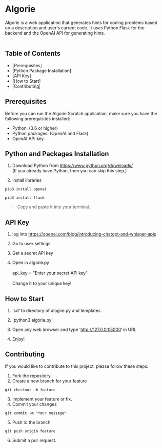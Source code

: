 # Algorie

Algorie is a web application that generates hints for coding problems based on a description and user's current code. It uses Python Flask for the backend and the OpenAI API for generating hints.
</br></br>


## Table of Contents

- [Prerequisites]
- [Python Package Installation]
- [API Key]
- [How to Start]
- [Contributing]


## Prerequisites

Before you can run the Algorie Scratch application, make sure you have the following prerequisites installed:

- Python. (3.6 or higher)
- Python packages. (OpenAI and Flask)
- OpenAI API key.


## Python and Packages Installation

1.  Download Python from https://www.python.org/downloads/ <br/>
(If you already have Python, then you can skip this step.)

2. Install libraries
```
pip3 install openai
```
```
pip3 install flask
```
> Copy and paste it into your terminal.


## API Key

1. log into https://openai.com/blog/introducing-chatgpt-and-whisper-apis

2. Go to user settings

3. Get a secret API key

4. Open in algorie.py <br/><br/>
api_key = "Enter your secret API key" <br/><br/>
Change it to your unique key!


## How to Start

1. 'cd' to directory of alogire.py and templates.

2. 'python3 algorie.py'

3. Open any web browser and type 'http://127.0.0.1:5000' in URL

4. Enjoy!


## Contributing

If you would like to contribute to this project, please follow these steps:

1. Fork the repository.
2. Create a new branch for your feature
```
git checkout -b feature
```
3. Implement your feature or fix.
4. Commit your changes
```
git commit -m "Your message"
```
5. Push to the branch
```
git push origin feature
```
6. Submit a pull request.
